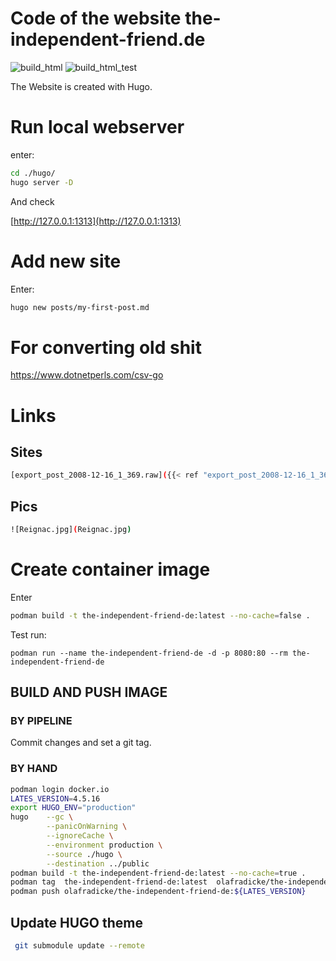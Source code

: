 Code of the website the-independent-friend.de
=============================================

![build_html](https://github.com/OlafRadicke/the-independent-friend-static/actions/workflows/build_html.yaml/badge.svg)
![build_html_test](https://github.com/OlafRadicke/the-independent-friend-static/actions/workflows/build_html_test.yaml/badge.svg)

The Website is created with Hugo.

# Run local webserver #

enter:

```bash
cd ./hugo/
hugo server -D
```
And check

[http://127.0.0.1:1313](http://127.0.0.1:1313)

# Add new site #

Enter:

```bash
hugo new posts/my-first-post.md
```

# For converting old shit #

https://www.dotnetperls.com/csv-go

# Links #

## Sites ##

```bash
[export_post_2008-12-16_1_369.raw]({{< ref "export_post_2008-12-16_1_369.raw" "amp" >}})
```

## Pics ##

```bash
![Reignac.jpg](Reignac.jpg)
```


# Create container image

Enter

```bash
podman build -t the-independent-friend-de:latest --no-cache=false .
```

Test run:

```
podman run --name the-independent-friend-de -d -p 8080:80 --rm the-independent-friend-de
```


BUILD AND PUSH IMAGE
--------------------

### BY PIPELINE

Commit changes and set a git tag.

### BY HAND

```bash
podman login docker.io
LATES_VERSION=4.5.16
export HUGO_ENV="production"
hugo 	--gc \
        --panicOnWarning \
		--ignoreCache \
		--environment production \
		--source ./hugo \
		--destination ../public
podman build -t the-independent-friend-de:latest --no-cache=true .
podman tag  the-independent-friend-de:latest  olafradicke/the-independent-friend-de:${LATES_VERSION}
podman push olafradicke/the-independent-friend-de:${LATES_VERSION}
```

Update HUGO theme
-----------------

```bash
 git submodule update --remote
 ```